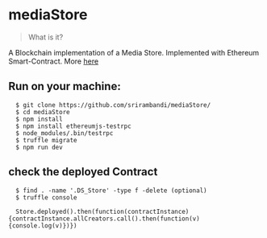 # mediaStore
> What is it?

A Blockchain implementation of a Media Store. Implemented with Ethereum Smart-Contract. More [here](https://medium.com/@srirambandi/my-blockchain-decentralized-application-for-music-industry-ee9ae58f885f)

## Run on your machine:

````
  $ git clone https://github.com/srirambandi/mediaStore/
  $ cd mediaStore
  $ npm install
  $ npm install ethereumjs-testrpc
  $ node_modules/.bin/testrpc
  $ truffle migrate
  $ npm run dev
````

## check the deployed Contract

```
  $ find . -name '.DS_Store' -type f -delete (optional)
  $ truffle console

  Store.deployed().then(function(contractInstance){contractInstance.allCreators.call().then(function(v){console.log(v)})})
```
